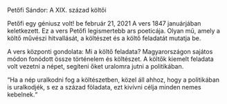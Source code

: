 Petőfi Sándor: A XIX. század költői

Petőfi egy géniusz volt!
be február 21, 2021
A vers 1847 januárjában keletkezett. Ez a vers Petőfi legismertebb ars poeticája. Olyan mű, amely a költő művészi hitvallását, a költészet és a költő feladatát mutatja be.

A vers központi gondolata: Mi a költő feladata? Magyarországon sajátos módon fonódott össze történelem és költészet. A költők kiemelt feladata volt vezetni a népet, segíteni őket uralomra jutni a politikában.

“Ha a nép uralkodni fog a költészetben, közel áll ahhoz, hogy a politikában is uralkodjék, s ez a század föladata, ezt kivívni célja minden nemes kebelnek.“
